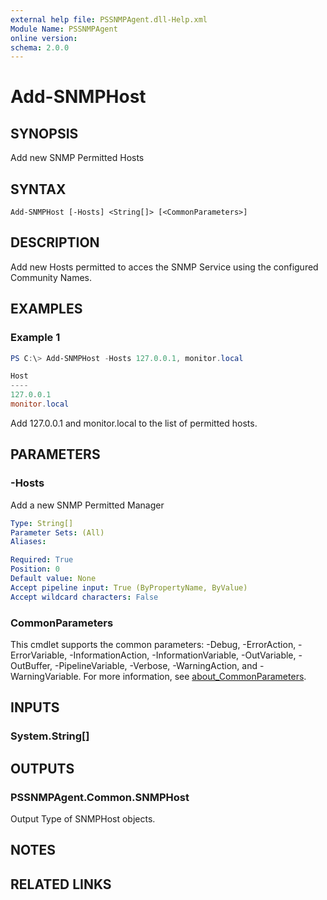 ```yaml
---
external help file: PSSNMPAgent.dll-Help.xml
Module Name: PSSNMPAgent
online version:
schema: 2.0.0
---
```


# Add-SNMPHost

## SYNOPSIS
Add new SNMP Permitted Hosts

## SYNTAX

```
Add-SNMPHost [-Hosts] <String[]> [<CommonParameters>]
```

## DESCRIPTION
Add new Hosts permitted to acces the SNMP Service using the configured Community Names.

## EXAMPLES

### Example 1
```powershell
PS C:\> Add-SNMPHost -Hosts 127.0.0.1, monitor.local

Host
----
127.0.0.1
monitor.local
```

Add 127.0.0.1 and monitor.local to the list of permitted hosts.

## PARAMETERS

### -Hosts
Add a new SNMP Permitted Manager

```yaml
Type: String[]
Parameter Sets: (All)
Aliases:

Required: True
Position: 0
Default value: None
Accept pipeline input: True (ByPropertyName, ByValue)
Accept wildcard characters: False
```

### CommonParameters
This cmdlet supports the common parameters: -Debug, -ErrorAction, -ErrorVariable, -InformationAction, -InformationVariable, -OutVariable, -OutBuffer, -PipelineVariable, -Verbose, -WarningAction, and -WarningVariable. For more information, see [about_CommonParameters](http://go.microsoft.com/fwlink/?LinkID=113216).

## INPUTS

### System.String[]

## OUTPUTS

### PSSNMPAgent.Common.SNMPHost
Output Type of SNMPHost objects.

## NOTES

## RELATED LINKS
